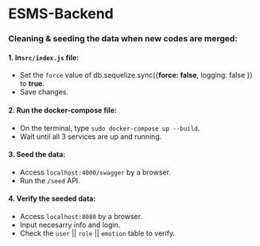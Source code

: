 # ESMS-Backend

### Cleaning & seeding the data when new codes are merged:

#### 1. In`src/index.js` file:
- Set the `force` value of db.sequelize.sync({**force: false**, logging: false }) to **true**.
- Save changes.

#### 2. Run the docker-compose file:
- On the terminal, type `sudo docker-compose up --build`.
- Wait until all 3 services are up and running.

#### 3. Seed the data:
- Access `localhost:4000/swagger` by a browser.
- Run the `/seed` API.

#### 4. Verify the seeded data:
- Access `localhost:8080` by a browser.
- Input necesarry info and login.
- Check the `user` || `role` || `emotion` table to verify.
